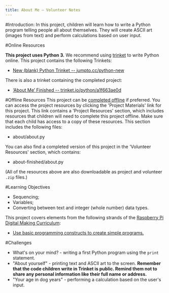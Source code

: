 ```yaml
---
title: About Me — Volunteer Notes
---
```


#Introduction:
In this project, children will learn how to write a Python program telling people all about themselves. They will create ASCII art (images from text) and perform calculations based on user input.

#Online Resources

__This project uses Python 3.__ We recommend using [trinket](https://trinket.io/) to write Python online. This project contains the following Trinkets:

+ [New (blank) Python Trinket -- jumpto.cc/python-new](http://jumpto.cc/python-new)

There is also a trinket containing the completed project:

+ [‘About Me’ Finished -- trinket.io/python/a1f663ae0d](https://trinket.io/python/a1f663ae0d)

#Offline Resources
This project can be [completed offline](https://www.codeclubprojects.org/en-GB/resources/python-working-offline/) if preferred. You can access the project resources by clicking the 'Project Materials' link for this project. This link contains a 'Project Resources' section, which includes resources that children will need to complete this project offline. Make sure that each child has access to a copy of these resources. This section includes the following files:

+ about/about.py

You can also find a completed version of this project in the 'Volunteer Resources' section, which contains:

+ about-finished/about.py

(All of the resources above are also downloadable as project and volunteer `.zip` files.)

#Learning Objectives
+ Sequencing;
+ Variables;
+ Converting between text and integer (whole number) data types.

This project covers elements from the following strands of the [Raspberry Pi Digital Making Curriculum](http://rpf.io/curriculum):

+ [Use basic programming constructs to create simple programs.](https://www.raspberrypi.org/curriculum/programming/creator)

#Challenges
+ What's on your mind? - writing a first Python program using the `print` statement.
+ "About yourself" - printing text and ASCII art to the screen. __Remember that the code children write in Trinket is public. Remind them not to share any personal information like their full name or address.__
+ "Your age in dog years" - performing a calculation based on the user's input.